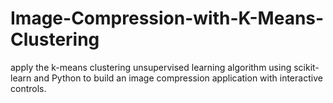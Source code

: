 # Image-Compression-with-K-Means-Clustering
apply the k-means clustering unsupervised learning algorithm using scikit-learn and Python to build an image compression application with interactive controls.
